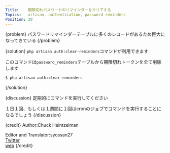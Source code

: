 ```yaml
---
Title:    期限切れパスワードのリマインダーをクリアする
Topics:   artisan, authentication, password reminders
Position: 20
---
```


{problem}
パスワードリマインダーテーブルに多くのレコードがあるため巨大になってきている
{/problem}

{solution}
`php artisan auth:clear-reminders`コマンドが利用できます

このコマンドは`password_reminders`テーブルから期限切れトークンを全て削除します

```bash
$ php artisan auth:clear-reminders
```
{/solution}

{discussion}
定期的にコマンドを実行してください

１日１回、もしくは１週間に１回はcronのジョブでコマンドを実行することになるでしょう
{/discussion}

{credit}
Author:Chuck Heintzelman

Editor and Translator:syossan27  
[Twitter](https://twitter.com/syossan27)  
[web](http://syossan.hateblo.jp/0)
{/credit}

